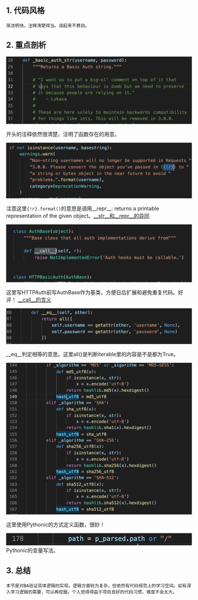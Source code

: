 ## 1. 代码风格
    简洁明快。注释清楚得当。读起来不费劲。
## 2. 重点剖析
  ![image info](./01.png)
  
  开头的注释依然很清楚，注明了函数存在的用意。
  
  ![image info](./02.png)
  
  注意这里`{!r}.format()`的意思是调用__repr__: returns a printable representation of the given object。[__str__和__repr__的异同](https://stackoverflow.com/questions/1436703/what-is-the-difference-between-str-and-repr)
    
  ![image info](./03.png)
  
  这里写HTTPAuth前写AuthBase作为基类，方便日后扩展和避免重复代码。好评！
  [__call__的含义](https://blog.csdn.net/Yaokai_AssultMaster/article/details/70256621)
  
  ![image info](./04.png)
  
  __eq__判定相等的意思。这里all()是判断iterable里的内容是不是都为True。
  
  ![image info](./05.png)
  
  这里使用Pythonic的方式定义函数，很妙！
  
  ![image info](./06.png)
  Pythonic的变量写法。
  
## 3. 总结
    本节是对BA验证具体逻辑的实现。逻辑方面较为复杂，但依然有代码规范上的学习空间。如有深入学习逻辑的需要，可以再挖掘。个人觉得得益于项目良好的代码习惯，难度不会太大。
   
